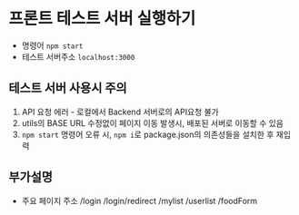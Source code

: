 # 프론트 테스트 서버 실행하기
* 명령어 `npm start`
* 테스트 서버주소 `localhost:3000`

## 테스트 서버 사용시 주의
1. API 요청 에러 - 로컬에서 Backend 서버로의 API요청 불가
2. utils의 BASE URL 수정없이 페이지 이동 발생시, 배포된 서버로 이동할 수 있음
3. `npm start` 명령어 오류 시, `npm i`로 package.json의 의존성들을 설치한 후 재입력

## 부가설명
* 주요 페이지 주소
  /login
  /login/redirect
  /mylist
  /userlist
  /foodForm
